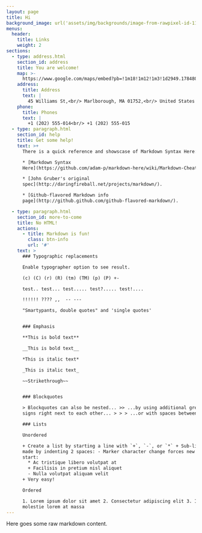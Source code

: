 ```yaml
---
layout: page
title: Hi
background_image: url('assets/img/backgrounds/image-from-rawpixel-id-1199650-jpeg.jpg')
menus:
  header:
    title: Links
    weight: 2
sections:
  - type: address.html
    section_id: address
    title: You are welcome!
    map: >-
      https://www.google.com/maps/embed?pb=!1m18!1m12!1m3!1d2949.1784803899586!2d-71.56614568458906!3d42.338717979188324!2m3!1f0!2f0!3f0!3m2!1i1024!2i768!4f13.1!3m3!1m2!1s0x0%3A0x6335220b7c08850a!2sMarlborough%20District%20Court!5e0!3m2!1sen!2sbg!4v1583193778570!5m2!1sen!2sbg
    address:
      title: Address
      text: |
        45 Williams St,<br/> Marlborough, MA 01752,<br/> United States
    phone:
      title: Phones
      text: |
        +1 (202) 555-014<br/> +1 (202) 555-015
  - type: paragraph.html
    section_id: help
    title: Get some help!
    text: >+
      There is a quick reference and showscase of Markdown Syntax Here:

      * [Markdown Syntax
      Here](https://github.com/adam-p/markdown-here/wiki/Markdown-Cheatsheet).

      * [John Gruber's original
      spec](http://daringfireball.net/projects/markdown/).

      * [Github-flavored Markdown info
      page](http://github.github.com/github-flavored-markdown/).

  - type: paragraph.html
    section_id: more-to-come
    title: No HTML!
    actions:
      - title: Markdown is fun!
        class: btn-info
        url: '#'
    text: >
      ### Typographic replacements

      Enable typographer option to see result.

      (c) (C) (r) (R) (tm) (TM) (p) (P) +-

      test.. test... test..... test?..... test!....

      !!!!!! ???? ,,  -- ---

      "Smartypants, double quotes" and 'single quotes'


      ### Emphasis

      **This is bold text**

      __This is bold text__

      *This is italic text*

      _This is italic text_

      ~~Strikethrough~~


      ### Blockquotes

      > Blockquotes can also be nested... >> ...by using additional greater-than
      signs right next to each other... > > > ...or with spaces between arrows.

      ### Lists

      Unordered

      + Create a list by starting a line with `+`, `-`, or `*` + Sub-lists are
      made by indenting 2 spaces: - Marker character change forces new list
      start:
        * Ac tristique libero volutpat at
        + Facilisis in pretium nisl aliquet
        - Nulla volutpat aliquam velit
      + Very easy!

      Ordered

      1. Lorem ipsum dolor sit amet 2. Consectetur adipiscing elit 3. Integer
      molestie lorem at massa
---
```

Here goes some raw markdown content.
